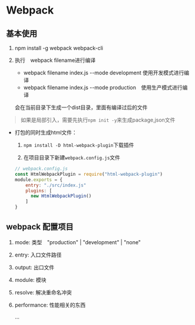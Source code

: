 # Webpack

## 基本使用

1. npm install -g webpack webpack-cli 

2. 执行　webpack filename进行编译

   + webpack filename index.js --mode development 使用开发模式进行编译
   + webpack filename index.js --mode production　使用生产模式进行编译

   会在当前目录下生成一个dist目录，里面有编译过后的文件

> 如果是局部引入，需要先执行`npm init -y`来生成package,json文件





+ 打包的同时生成html文件：

  1. `npm install -D html-webpack-plugin`下载插件

  2. 在项目目录下新建`webpack.config.js`文件

  ```javascript
  // webpack.config.js
  const HtmlWebpackPlugin = require("html-webpack-plugin")
  module.exports = {
      entry: "./src/index.js"
      plugins: [
      	new HtmlWebpackPlugin()
      ]
  }
  ```

## webpack 配置项目

1. mode: 类型　"production" | "development" | "none"

2. entry: 入口文件路径

3. output: 出口文件

4. module: 模块

5. resolve: 解决重命名冲突

6. performance: 性能相关的东西

   ...

